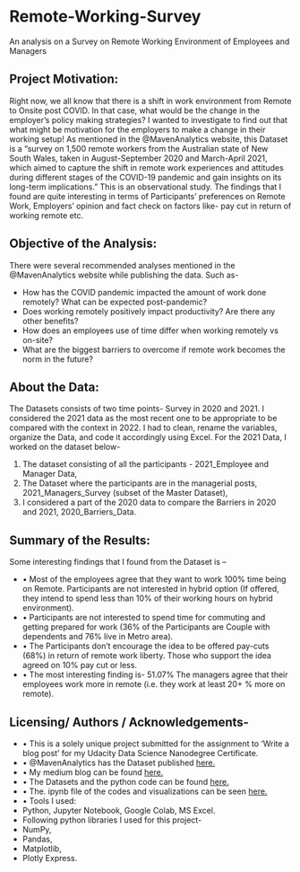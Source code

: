 # Remote-Working-Survey

An analysis on a Survey on Remote Working Environment of Employees and Managers


## Project Motivation:

Right now, we all know that there is a shift in work environment from Remote to Onsite post COVID. In that case, what would be the change in the employer’s policy making strategies? I wanted to investigate to find out that what might be motivation for the employers to make a change in their working setup!
As mentioned in the @MavenAnalytics website, this Dataset is a “survey on 1,500 remote workers from the Australian state of New South Wales, taken in August-September 2020 and March-April 2021, which aimed to capture the shift in remote work experiences and attitudes during different stages of the COVID-19 pandemic and gain insights on its long-term implications.”
This is an observational study. The findings that I found are quite interesting in terms of Participants’ preferences on Remote Work, Employers’ opinion and fact check on factors like- pay cut in return of working remote etc.

## Objective of the Analysis:

There were several recommended analyses mentioned in the @MavenAnalytics website while publishing the data. Such as-

* 	How has the COVID pandemic impacted the amount of work done remotely? What can be expected post-pandemic?
* 	Does working remotely positively impact productivity? Are there any other benefits?
* 	How does an employees use of time differ when working remotely vs on-site?
* 	What are the biggest barriers to overcome if remote work becomes the norm in the future?

## About the Data:

The Datasets consists of two time points- Survey in 2020 and 2021. I considered the 2021 data as the most recent one to be appropriate to be compared with the context in 2022.
I had to clean, rename the variables, organize the Data, and code it accordingly using Excel.
For the 2021 Data, I worked on the dataset below-

1. The dataset consisting of all the participants - 2021_Employee and Manager Data,
2. The Dataset where the participants are in the managerial posts, 2021_Managers_Survey (subset of the Master Dataset),
3. I considered a part of the 2020 data to compare the Barriers in 2020 and 2021, 2020_Barriers_Data.

## Summary of the Results:

Some interesting findings that I found from the Dataset is –
* •	Most of the employees agree that they want to work 100% time being on Remote. Participants are not interested in hybrid option (If offered, they intend to spend less than 10% of their working hours on hybrid environment).
* •	Participants are not interested to spend time for commuting and getting prepared for work (36% of the Participants are Couple with dependents and 76% live in Metro area).
* •	The Participants don’t encourage the idea to be offered pay-cuts (68%) in return of remote work liberty. Those who support the idea agreed on 10% pay cut or less.
* •	The most interesting finding is- 51.07% The managers agree that their employees work more in remote (i.e. they work at least 20+ % more on remote).


## Licensing/ Authors / Acknowledgements-

* •	This is a solely unique project submitted for the assignment to ‘Write a blog post’ for my Udacity Data Science Nanodegree Certificate.
* •	@MavenAnalytics has the Dataset published [here.](https://www.mavenanalytics.io/data-playground)
* •	My medium blog can be found [here.](https://medium.com/@mahmudayasmin/what-does-the-managers-think-about-remote-work-96f953f668ff)
* •	The Datasets and the python code can be found [here.](https://github.com/myasmin/Remote-Working-Survey.git)
* •	The. ipynb file of the codes and visualizations can be seen [here.](https://drive.google.com/file/d/19TQEBYxGH4KjAjCLIISIiydSRs6XUfn3/view?usp=sharing)
* •	Tools I used:
* Python, Jupyter Notebook, Google Colab, MS Excel.
* Following python libraries I used for this project-
*   NumPy,
*   Pandas,
*   Matplotlib,
*   Plotly Express.
